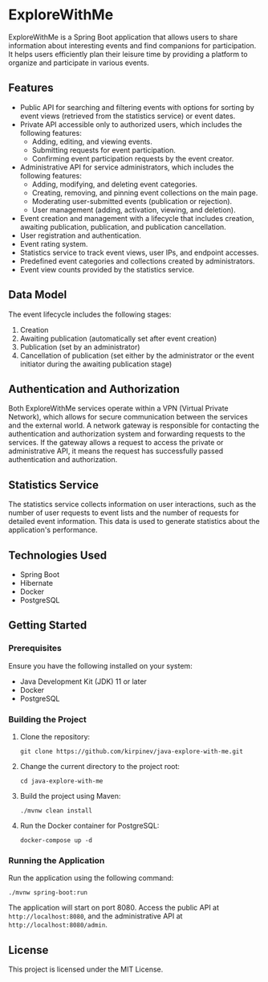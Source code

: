 # ExploreWithMe

ExploreWithMe is a Spring Boot application that allows users to share information about interesting events and find
companions for participation. It helps users efficiently plan their leisure time by providing a platform to organize and
participate in various events.

## Features

- Public API for searching and filtering events with options for sorting by event views (retrieved from the statistics
  service) or event dates.
- Private API accessible only to authorized users, which includes the following features:
    - Adding, editing, and viewing events.
    - Submitting requests for event participation.
    - Confirming event participation requests by the event creator.
- Administrative API for service administrators, which includes the following features:
    - Adding, modifying, and deleting event categories.
    - Creating, removing, and pinning event collections on the main page.
    - Moderating user-submitted events (publication or rejection).
    - User management (adding, activation, viewing, and deletion).
- Event creation and management with a lifecycle that includes creation, awaiting publication, publication, and
  publication cancellation.
- User registration and authentication.
- Event rating system.
- Statistics service to track event views, user IPs, and endpoint accesses.
- Predefined event categories and collections created by administrators.
- Event view counts provided by the statistics service.

## Data Model

The event lifecycle includes the following stages:

1. Creation
2. Awaiting publication (automatically set after event creation)
3. Publication (set by an administrator)
4. Cancellation of publication (set either by the administrator or the event initiator during the awaiting publication
   stage)

## Authentication and Authorization

Both ExploreWithMe services operate within a VPN (Virtual Private Network), which allows for secure communication
between the services and the external world. A network gateway is responsible for contacting the authentication and
authorization system and forwarding requests to the services. If the gateway allows a request to access the private or
administrative API, it means the request has successfully passed authentication and authorization.

## Statistics Service

The statistics service collects information on user interactions, such as the number of user requests to event lists and
the number of requests for detailed event information. This data is used to generate statistics about the application's
performance.

## Technologies Used

- Spring Boot
- Hibernate
- Docker
- PostgreSQL

## Getting Started

### Prerequisites

Ensure you have the following installed on your system:

- Java Development Kit (JDK) 11 or later
- Docker
- PostgreSQL

### Building the Project

1. Clone the repository:

   ```git clone https://github.com/kirpinev/java-explore-with-me.git```

2. Change the current directory to the project root:

   ```cd java-explore-with-me```

3. Build the project using Maven:

   ```./mvnw clean install```

4. Run the Docker container for PostgreSQL:

   ```docker-compose up -d```

### Running the Application

Run the application using the following command:

```./mvnw spring-boot:run```

The application will start on port 8080. Access the public API at `http://localhost:8080`, and the administrative API
at `http://localhost:8080/admin`.

## License

This project is licensed under the MIT License.